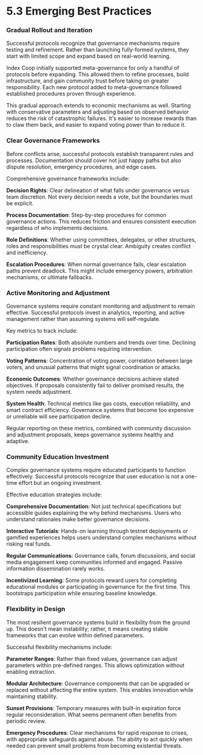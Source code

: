 # 5.3 Emerging Best Practices

### Gradual Rollout and Iteration

Successful protocols recognize that governance mechanisms require testing and refinement. Rather than launching fully-formed systems, they start with limited scope and expand based on real-world learning.

Index Coop initially supported meta-governance for only a handful of protocols before expanding. This allowed them to refine processes, build infrastructure, and gain community trust before taking on greater responsibility. Each new protocol added to meta-governance followed established procedures proven through experience.

This gradual approach extends to economic mechanisms as well. Starting with conservative parameters and adjusting based on observed behavior reduces the risk of catastrophic failures. It's easier to increase rewards than to claw them back, and easier to expand voting power than to reduce it.

### Clear Governance Frameworks

Before conflicts arise, successful protocols establish transparent rules and processes. Documentation should cover not just happy paths but also dispute resolution, emergency procedures, and edge cases.

Comprehensive governance frameworks include:

**Decision Rights**: Clear delineation of what falls under governance versus team discretion. Not every decision needs a vote, but the boundaries must be explicit.

**Process Documentation**: Step-by-step procedures for common governance actions. This reduces friction and ensures consistent execution regardless of who implements decisions.

**Role Definitions**: Whether using committees, delegates, or other structures, roles and responsibilities must be crystal clear. Ambiguity creates conflict and inefficiency.

**Escalation Procedures**: When normal governance fails, clear escalation paths prevent deadlock. This might include emergency powers, arbitration mechanisms, or ultimate fallbacks.

### Active Monitoring and Adjustment

Governance systems require constant monitoring and adjustment to remain effective. Successful protocols invest in analytics, reporting, and active management rather than assuming systems will self-regulate.

Key metrics to track include:

**Participation Rates**: Both absolute numbers and trends over time. Declining participation often signals problems requiring intervention.

**Voting Patterns**: Concentration of voting power, correlation between large voters, and unusual patterns that might signal coordination or attacks.

**Economic Outcomes**: Whether governance decisions achieve stated objectives. If proposals consistently fail to deliver promised results, the system needs adjustment.

**System Health**: Technical metrics like gas costs, execution reliability, and smart contract efficiency. Governance systems that become too expensive or unreliable will see participation decline.

Regular reporting on these metrics, combined with community discussion and adjustment proposals, keeps governance systems healthy and adaptive.

### Community Education Investment

Complex governance systems require educated participants to function effectively. Successful protocols recognize that user education is not a one-time effort but an ongoing investment.

Effective education strategies include:

**Comprehensive Documentation**: Not just technical specifications but accessible guides explaining the why behind mechanisms. Users who understand rationales make better governance decisions.

**Interactive Tutorials**: Hands-on learning through testnet deployments or gamified experiences helps users understand complex mechanisms without risking real funds.

**Regular Communications**: Governance calls, forum discussions, and social media engagement keep communities informed and engaged. Passive information dissemination rarely works.

**Incentivized Learning**: Some protocols reward users for completing educational modules or participating in governance for the first time. This bootstraps participation while ensuring baseline knowledge.

### Flexibility in Design

The most resilient governance systems build in flexibility from the ground up. This doesn't mean instability; rather, it means creating stable frameworks that can evolve within defined parameters.

Successful flexibility mechanisms include:

**Parameter Ranges**: Rather than fixed values, governance can adjust parameters within pre-defined ranges. This allows optimization without enabling extraction.

**Modular Architecture**: Governance components that can be upgraded or replaced without affecting the entire system. This enables innovation while maintaining stability.

**Sunset Provisions**: Temporary measures with built-in expiration force regular reconsideration. What seems permanent often benefits from periodic review.

**Emergency Procedures**: Clear mechanisms for rapid response to crises, with appropriate safeguards against abuse. The ability to act quickly when needed can prevent small problems from becoming existential threats.
